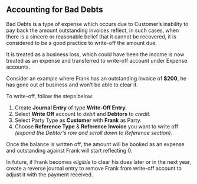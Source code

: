 ## Accounting for Bad Debts

Bad Debts is a type of expense which occurs due to Customer’s inability to pay back the amount outstanding invoices reflect, in such cases, when there is a sincere or reasonable belief that it cannot be recovered, it is considered to be a good practice to write-off the amount due.

It is treated as a business loss, which could have been the income is now treated as an expense and transferred to write-off account under Expense accounts. 

Consider an example where Frank has an outstanding invoice of **$200**, he has gone out of business and won’t be able to clear it. 

To write-off, follow the steps below:

1.  Create **Journal Entry** of type **Write-Off Entry.**
2.  Select **Write Off** account to _debit_ and **Debtors** to _credit._
3.  Select Party Type as **Customer** with **Frank** as Party.
4.  Choose **Reference Type** & **Reference** **Invoice** you want to write off _(expand the Debtor's row and scroll down to Reference section)_.

Once the balance is written off, the amount will be booked as an expense and outstanding against Frank will start reflecting 0. 

In future, if Frank becomes _eligible_ to clear his dues later or in the next year, create a reverse journal entry to remove Frank from write-off account to adjust it with the payment received.